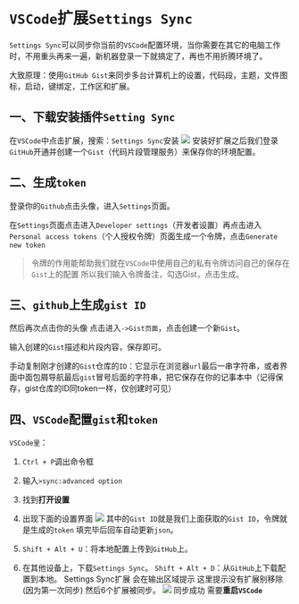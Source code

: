 # `VSCode`扩展`Settings Sync`
`Settings Sync`可以同步你当前的`VSCode`配置环境，当你需要在其它的电脑工作时，不用重头再来一遍，新机器登录一下就搞定了，再也不用折腾环境了。

大致原理：使用`GitHub Gist`来同步多台计算机上的设置，代码段，主题，文件图标，启动，键绑定，工作区和扩展。

## 一、下载安装插件`Setting Sync`
在`VSCode`中点击扩展，搜索：`Settings Sync`安装
![](https://cdn.jsdelivr.net/gh/kxc0/tu_chuang/Blog/202208031834578.png)
安装好扩展之后我们登录`GitHub`开通并创建一个`Gist`（代码片段管理服务）来保存你的环境配置。

## 二、生成`token`
登录你的`Github`点击头像，进入`Settings`页面。

在`Settings`页面点击进入`Developer settings`（开发者设置）再点击进入`Personal access tokens`（个人授权令牌）页面生成一个令牌，点击`Generate new token`
> 令牌的作用能帮助我们就在`VSCode`中使用自己的私有令牌访问自己的保存在`Gist`上的配置
> 所以我们输入令牌备注，勾选Gist，点击生成。

## 三、`github`上生成`gist ID`
然后再次点击你的头像 点击进入`->Gist页面`，点击创建一个新`Gist`。

输入创建的`Gist`描述和片段内容，保存即可。

手动复制刚才创建的`Gist`仓库的`ID`：它显示在浏览器`url`最后一串字符串，或者界面中面包屑导航最后`gist`冒号后面的字符串，把它保存在你的记事本中（记得保存，gist仓库的ID同token一样，仅创建时可见）

## 四、`VSCode`配置`gist`和`token`
`VSCode里`：
1. `Ctrl + P`调出命令框

2. 输入`>sync:advanced option`

3. 找到**打开设置**

4. 出现下面的设置界面
    <img src="https://cdn.jsdelivr.net/gh/kxc0/tu_chuang/Blog/202208032142098.png"  />
    其中的`Gist ID`就是我们上面获取的`Gist ID`，令牌就是生成的`token`
    填完毕后回车自动更新`json`。

5. `Shift + Alt + U`：将本地配置上传到`GitHub`上。

6. 在其他设备上，下载`Settings Sync`。
    `Shift + Alt + D`：从`GitHub`上下载配置到本地。
    Settings Sync扩展 会在输出区域提示 这里提示没有扩展别移除(因为第一次同步) 然后6个扩展被同步。
    ![](https://i.loli.net/2019/07/19/5d3163c28b65065192.png)
    同步成功 需要**重启`VSCode`**